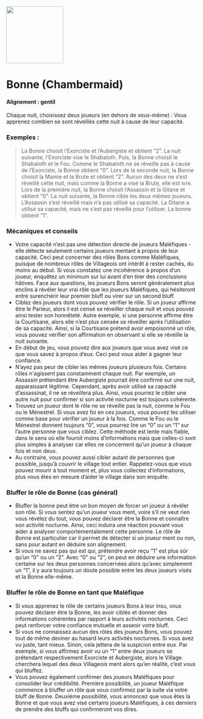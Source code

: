 <img src="https://github.com/brain-academy/wiki/blob/master/blood-on-the-clocktower/img/grandmother.png?raw=true" height="150"> 

# Bonne (Chambermaid)
#### Alignement : gentil
Chaque nuit, choisissez deux joueurs (en dehors de vous-même) : Vous apprenez combien se sont réveillés cette nuit à cause de leur capacité.

### Exemples :
> La Bonne choisit l’Exorciste et l’Aubergiste et obtient “2”.
> La nuit suivante, l'Exorciste vise le Shabaloth. Puis, la Bonne choisit le Shabaloth et le Fou. Comme le Shabaloth ne se réveille pas à cause de l’Exorciste, la Bonne obtient “0”.
> Lors de la seconde nuit, la Bonne choisit la Mamie et la Brute et obtient “2”. Aucun des deux ne s’est réveillé cette nuit, mais comme la Bonne a visé la Brute, elle est ivre.
> Lors de la première nuit, la Bonne choisit l’Assassin et la Gitane et obtient “0”. La nuit suivante, la Bonne cible les deux mêmes joueurs. L’Assassin s’est réveillé mais n’a pas utilisé sa capacité. La Gitane a utilisé sa capacité, mais ne s’est pas réveillé pour l’utiliser. La bonne obtient “1”.

### Mécaniques et conseils
- Votre capacité n’est pas une détection directe de joueurs Maléfiques - elle détecte seulement certains joueurs mentant à propos de leur capacité. Ceci peut concerner des rôles Bons comme Maléfiques, puisque de nombreux rôles de Villageois ont intérêt à rester cachés, du moins au début. Si vous constatez une incohérence à propos d’un joueur, enquêtez un minimum sur lui avant d’en tirer des conclusions hâtives. Face aux questions, les joueurs Bons seront généralement plus enclins à révéler leur vrai rôle que les joueurs Maléfiques, qui hésiteront entre surenchérir leur premier bluff ou virer sur un second bluff.
- Ciblez des joueurs dont vous pouvez vérifier le rôle. Si un joueur affirme être le Parieur, alors il est censé se réveiller chaque nuit et vous pouvez ainsi tester son honnêteté. Autre exemple, si une personne affirme être la Courtisane, alors elle n’est plus censée se réveiller après l’utilisation de sa capacité. Ainsi, si la Courtisane prétend avoir empoisonné un rôle, vous pouvez vérifier son affirmation en observant si elle se réveille la nuit suivante.
- En début de jeu, vous pouvez dire aux joueurs que vous avez visé ce que vous savez à propos d’eux. Ceci peut vous aider à gagner leur confiance.
- N’ayez pas peur de cibler les mêmes joueurs plusieurs fois. Certains rôles n'agissent pas constamment chaque nuit. Par exemple, un Assassin prétendant être Aubergiste pourrait être confirmé sur une nuit, apparaissant légitime. Cependant, après avoir utilisé sa capacité d’assassinat, il ne se réveillera plus. Ainsi, vous pourrez le cibler une autre nuit pour confirmer si son activité nocturne est toujours cohérente.
- Trouvez un joueur dont le rôle ne se réveille pas la nuit, comme le Fou ou le Ménestrel. Si vous avez foi en ces joueurs, vous pouvez les utiliser comme base pour vérifier un joueur à la fois. Comme le Fou ou le Ménestrel donnent toujours “0”, vous pourrez lire un “0” ou un “1” sur l’autre personne que vous ciblez. Cette méthode est lente mais fiable, dans le sens où elle fournit moins d’informations mais que celles-ci sont plus simples à analyser car elles ne concernent qu’un joueur à chaque fois et non deux.
- Au contraire, vous pouvez aussi cibler autant de personnes que possible, jusqu’à couvrir le village tout entier. Rappelez-vous que vous pouvez mourir à tout moment et, plus vous collectez d’informations, plus vous êtes en mesure d’aider le village dans son enquête.

### Bluffer le rôle de Bonne (cas général)
- Bluffer la bonne peut être un bon moyen de forcer un joueur à révéler son rôle. Si vous sentez qu’un joueur vous ment, voire s’il ne veut rien vous révélez du tout, vous pouvez déclarer être la Bonne et connaître son activité nocturne. Ainsi, ceci induira une réaction pouvant vous aider à analyser comportementalement cette personne. Le rôle de Bonne est particulier car il permet de détecter si un joueur ment ou non, sans pour autant en déduire son alignement.
- Si vous ne savez pas qui est qui, prétendre avoir reçu “1” est plus sûr qu’un “0” ou un “2”. Avec “0” ou “2”, on peut en déduire une information certaine sur les deux personnes concernées alors qu’avec simplement un “1”, il y aura toujours un doute possible entre les deux joueurs visés et la Bonne elle-même.

### Bluffer le rôle de Bonne en tant que Maléfique
- Si vous apprenez le rôle de certains joueurs Bons à leur insu, vous pouvez déclarer être la Bonne, les avoir ciblés et donner des informations cohérentes par rapport à leurs activités nocturnes. Ceci peut renforcer votre confiance mutuelle et asseoir votre bluff.
- Si vous ne connaissez aucun des rôles des joueurs Bons, vous pouvez tout de même deviner au hasard leurs activités nocturnes. Si vous avez vu juste, tant mieux. Sinon, cela jettera de la suspicion entre eux. Par exemple, si vous affirmez avoir vu un “1” entre deux joueurs se prétendant respectivement Exorciste et Aubergiste, alors le Village cherchera lequel des deux Villageois ment alors qu’en réalité, c’est vous qui bluffez.
- Vous pouvez également confirmer des joueurs Maléfiques pour consolider leur crédibilité. Première possibilité, un joueur Maléfique commence à bluffer un rôle que vous confirmez par la suite via votre bluff de Bonne. Deuxième possibilité, vous annoncez que vous êtes la Bonne et que vous avez visé certains joueurs Maléfiques, à ces derniers de prendre des bluffs qui confirmeront vos dires.
